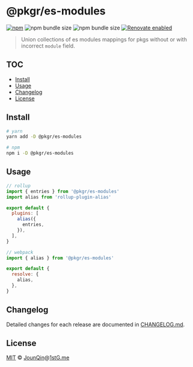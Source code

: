# @pkgr/es-modules

[![npm](https://img.shields.io/npm/v/@pkgr/es-modules.svg)](https://www.npmjs.com/package/@pkgr/es-modules)
![npm bundle size](https://img.shields.io/bundlephobia/min/@pkgr/es-modules)
![npm bundle size](https://img.shields.io/bundlephobia/minzip/@pkgr/es-modules)
[![Renovate enabled](https://img.shields.io/badge/renovate-enabled-brightgreen.svg)](https://renovatebot.com)

> Union collections of es modules mappings for pkgs without or with incorrect `module` field.

## TOC <!-- omit in toc -->

- [Install](#install)
- [Usage](#usage)
- [Changelog](#changelog)
- [License](#license)

## Install

```sh
# yarn
yarn add -D @pkgr/es-modules

# npm
npm i -D @pkgr/es-modules
```

## Usage

```js
// rollup
import { entries } from '@pkgr/es-modules'
import alias from 'rollup-plugin-alias'

export default {
  plugins: [
    alias({
      entries,
    }),
  ],
}
```

```js
// webpack
import { alias } from '@pkgr/es-modules'

export default {
  resolve: {
    alias,
  },
}
```

## Changelog

Detailed changes for each release are documented in [CHANGELOG.md](./CHANGELOG.md).

## License

[MIT][] © [JounQin][]@[1stG.me][]

[1stg.me]: https://www.1stg.me
[jounqin]: https://GitHub.com/JounQin
[mit]: http://opensource.org/licenses/MIT
